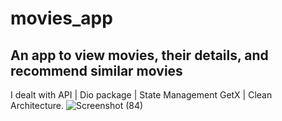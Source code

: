 # movies_app

## An app to view movies, their details, and recommend similar movies
 I dealt with API | Dio package | State Management GetX | Clean Architecture.
![Screenshot (84)](https://github.com/hadiaHani/movies_app_clean_architecture/assets/72935798/e73cb8e3-14dd-4016-9ac5-5b79cd00746d)
